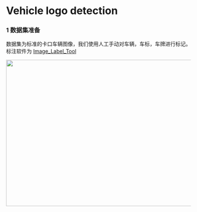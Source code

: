 # Vehicle logo detection

### 1 数据集准备
数据集为标准的卡口车辆图像，我们使用人工手动对车辆，车标，车牌进行标记。</br>
标注软件为 [Image_Label_Tool](https://github.com/EchoWangHF/Image-Label-Tool)

<div align="center">
<img src="https://github.com/EchoWangHF/deep-learning-about-CV/tree/master/Vehicle Logo Detection/data/15000.jpg" height="400" width="600" >
</div>
